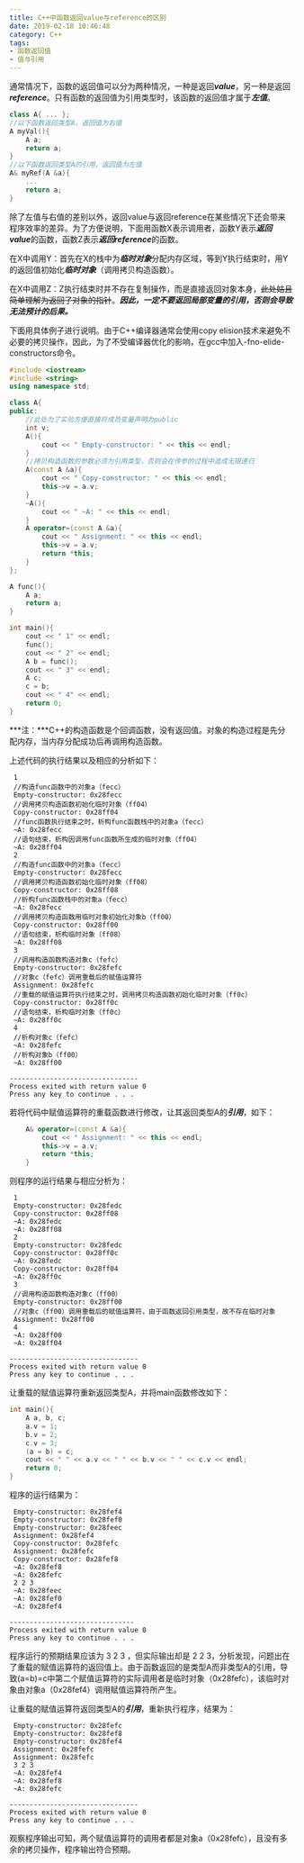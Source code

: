 ```yaml
---
title: C++中函数返回value与reference的区别
date: 2019-02-18 10:46:48
category: C++
tags:
- 函数返回值
- 值与引用
---
```


通常情况下，函数的返回值可以分为两种情况，一种是返回***value***，另一种是返回***reference***。只有函数的返回值为引用类型时，该函数的返回值才属于***左值***。

```c++
class A{ ... };
//以下函数返回类型A，返回值为右值
A myVal(){
    A a;
    return a;
}
//以下函数返回类型A的引用，返回值为左值
A& myRef(A &a){
    ...
    return a;
}
```

除了左值与右值的差别以外，返回value与返回reference在某些情况下还会带来程序效率的差异。为了方便说明，下面用函数X表示调用者，函数Y表示***返回value***的函数，函数Z表示***返回reference***的函数。

在X中调用Y：首先在X的栈中为***临时对象***分配内存区域，等到Y执行结束时，用Y的返回值初始化***临时对象***（调用拷贝构造函数）。

在X中调用Z：Z执行结束时并不存在复制操作，而是直接返回对象本身，~~此处姑且简单理解为返回了对象的指针~~。***因此，一定不要返回局部变量的引用，否则会导致无法预计的后果。***

下面用具体例子进行说明。由于C++编译器通常会使用copy elision技术来避免不必要的拷贝操作，因此，为了不受编译器优化的影响，在gcc中加入-fno-elide-constructors命令。

```c++
#include <iostream>
#include <string>
using namespace std;

class A{
public:
	//此处为了实验方便直接将成员变量声明为public
	int v;
	A(){
		cout << " Empty-constructor: " << this << endl;
	}
	//拷贝构造函数的参数必须为引用类型，否则会在传参的过程中造成无限递归
	A(const A &a){
		cout << " Copy-constructor: " << this << endl;
		this->v = a.v;
	}
	~A(){
		cout << " ~A: " << this << endl;
	}
	A operator=(const A &a){
		cout << " Assignment: " << this << endl;
		this->v = a.v;
		return *this;
	}
};

A func(){
	A a;
	return a;
}

int main(){
	cout << " 1" << endl;
	func();
	cout << " 2" << endl;
	A b = func();
	cout << " 3" << endl;
	A c;
	c = b;
	cout << " 4" << endl;
	return 0;
}
```

***注：***C++的构造函数是个回调函数，没有返回值。对象的构造过程是先分配内存，当内存分配成功后再调用构造函数。

上述代码的执行结果以及相应的分析如下：

```
 1
 //构造func函数中的对象a（fecc）
 Empty-constructor: 0x28fecc
 //调用拷贝构造函数初始化临时对象（ff04）
 Copy-constructor: 0x28ff04
 //func函数执行结束之时，析构func函数栈中的对象a（fecc）
 ~A: 0x28fecc
 //语句结束，析构因调用func函数所生成的临时对象（ff04）
 ~A: 0x28ff04
 2
 //构造func函数中的对象a（fecc）
 Empty-constructor: 0x28fecc
 //调用拷贝构造函数初始化临时对象（ff08）
 Copy-constructor: 0x28ff08
 //析构func函数栈中的对象a（fecc）
 ~A: 0x28fecc
 //调用拷贝构造函数用临时对象初始化对象b（ff00）
 Copy-constructor: 0x28ff00
 //语句结束，析构临时对象（ff08）
 ~A: 0x28ff08
 3
 //调用构造函数构造对象c（fefc）
 Empty-constructor: 0x28fefc
 //对象c（fefc）调用重载后的赋值运算符
 Assignment: 0x28fefc
 //重载的赋值运算符执行结束之时，调用拷贝构造函数初始化临时对象（ff0c）
 Copy-constructor: 0x28ff0c
 //语句结束，析构临时对象（ff0c）
 ~A: 0x28ff0c
 4
 //析构对象c（fefc）
 ~A: 0x28fefc
 //析构对象b（ff00）
 ~A: 0x28ff00

--------------------------------
Process exited with return value 0
Press any key to continue . . .
```

若将代码中赋值运算符的重载函数进行修改，让其返回类型A的***引用***，如下：

```c++
	A& operator=(const A &a){
		cout << " Assignment: " << this << endl;
		this->v = a.v;
		return *this;
	}
```

则程序的运行结果与相应分析为：

```
 1
 Empty-constructor: 0x28fedc
 Copy-constructor: 0x28ff08
 ~A: 0x28fedc
 ~A: 0x28ff08
 2
 Empty-constructor: 0x28fedc
 Copy-constructor: 0x28ff0c
 ~A: 0x28fedc
 Copy-constructor: 0x28ff04
 ~A: 0x28ff0c
 3
 //调用构造函数构造对象c（ff00）
 Empty-constructor: 0x28ff00
 //对象c（ff00）调用重载后的赋值运算符，由于函数返回引用类型，故不存在临时对象
 Assignment: 0x28ff00
 4
 ~A: 0x28ff00
 ~A: 0x28ff04

--------------------------------
Process exited with return value 0
Press any key to continue . . .
```

让重载的赋值运算符重新返回类型A，并将main函数修改如下：

```c++
int main(){
	A a, b, c;
	a.v = 1;
	b.v = 2;
	c.v = 3;
	(a = b) = c;
	cout << " " << a.v << " " << b.v << " " << c.v << endl;
	return 0;
}
```

程序的运行结果为：

```
 Empty-constructor: 0x28fef4
 Empty-constructor: 0x28fef0
 Empty-constructor: 0x28feec
 Assignment: 0x28fef4
 Copy-constructor: 0x28fefc
 Assignment: 0x28fefc
 Copy-constructor: 0x28fef8
 ~A: 0x28fef8
 ~A: 0x28fefc
 2 2 3
 ~A: 0x28feec
 ~A: 0x28fef0
 ~A: 0x28fef4

-------------------------------
Process exited with return value 0
Press any key to continue . . .
```

程序运行的预期结果应该为 3  2  3 ，但实际输出却是 2  2  3，分析发现，问题出在了重载的赋值运算符的返回值上。由于函数返回的是类型A而非类型A的引用，导致(a=b)=c中第二个赋值运算符的实际调用者是临时对象（0x28fefc），该临时对象由对象a（0x28fef4）调用赋值运算符所产生。

让重载的赋值运算符返回类型A的***引用***，重新执行程序，结果为：

```
 Empty-constructor: 0x28fefc
 Empty-constructor: 0x28fef8
 Empty-constructor: 0x28fef4
 Assignment: 0x28fefc
 Assignment: 0x28fefc
 3 2 3
 ~A: 0x28fef4
 ~A: 0x28fef8
 ~A: 0x28fefc

--------------------------------
Process exited with return value 0
Press any key to continue . . .
```

观察程序输出可知，两个赋值运算符的调用者都是对象a（0x28fefc），且没有多余的拷贝操作，程序输出符合预期。